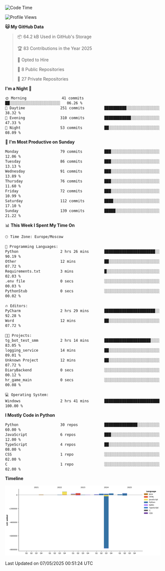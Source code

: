 <!--START_SECTION:waka-->
![Code Time](http://img.shields.io/badge/Code%20Time-664%20hrs%2038%20mins-blue)

![Profile Views](http://img.shields.io/badge/Profile%20Views-0-blue)

**🐱 My GitHub Data** 

> 📦 64.2 kB Used in GitHub's Storage 
 > 
> 🏆 83 Contributions in the Year 2025
 > 
> 💼 Opted to Hire
 > 
> 📜 8 Public Repositories 
 > 
> 🔑 27 Private Repositories 
 > 
**I'm a Night 🦉** 

```text
🌞 Morning                41 commits          ██░░░░░░░░░░░░░░░░░░░░░░░   06.26 % 
🌆 Daytime                251 commits         ██████████░░░░░░░░░░░░░░░   38.32 % 
🌃 Evening                310 commits         ████████████░░░░░░░░░░░░░   47.33 % 
🌙 Night                  53 commits          ██░░░░░░░░░░░░░░░░░░░░░░░   08.09 % 
```
📅 **I'm Most Productive on Sunday** 

```text
Monday                   79 commits          ███░░░░░░░░░░░░░░░░░░░░░░   12.06 % 
Tuesday                  86 commits          ███░░░░░░░░░░░░░░░░░░░░░░   13.13 % 
Wednesday                91 commits          ███░░░░░░░░░░░░░░░░░░░░░░   13.89 % 
Thursday                 76 commits          ███░░░░░░░░░░░░░░░░░░░░░░   11.60 % 
Friday                   72 commits          ███░░░░░░░░░░░░░░░░░░░░░░   10.99 % 
Saturday                 112 commits         ████░░░░░░░░░░░░░░░░░░░░░   17.10 % 
Sunday                   139 commits         █████░░░░░░░░░░░░░░░░░░░░   21.22 % 
```


📊 **This Week I Spent My Time On** 

```text
🕑︎ Time Zone: Europe/Moscow

💬 Programming Languages: 
Python                   2 hrs 26 mins       ███████████████████████░░   90.19 % 
Other                    12 mins             ██░░░░░░░░░░░░░░░░░░░░░░░   07.72 % 
Requirements.txt         3 mins              █░░░░░░░░░░░░░░░░░░░░░░░░   02.03 % 
.env file                0 secs              ░░░░░░░░░░░░░░░░░░░░░░░░░   00.03 % 
PythonStub               0 secs              ░░░░░░░░░░░░░░░░░░░░░░░░░   00.02 % 

🔥 Editors: 
PyCharm                  2 hrs 29 mins       ███████████████████████░░   92.28 % 
Word                     12 mins             ██░░░░░░░░░░░░░░░░░░░░░░░   07.72 % 

🐱‍💻 Projects: 
tg_bot_test_smm          2 hrs 14 mins       █████████████████████░░░░   83.05 % 
logging_service          14 mins             ██░░░░░░░░░░░░░░░░░░░░░░░   09.01 % 
Unknown Project          12 mins             ██░░░░░░░░░░░░░░░░░░░░░░░   07.72 % 
DiaryBackend             0 secs              ░░░░░░░░░░░░░░░░░░░░░░░░░   00.12 % 
hr_game_main             0 secs              ░░░░░░░░░░░░░░░░░░░░░░░░░   00.08 % 

💻 Operating System: 
Windows                  2 hrs 41 mins       █████████████████████████   100.00 % 
```

**I Mostly Code in Python** 

```text
Python                   30 repos            ███████████████░░░░░░░░░░   60.00 % 
JavaScript               6 repos             ███░░░░░░░░░░░░░░░░░░░░░░   12.00 % 
TypeScript               4 repos             ██░░░░░░░░░░░░░░░░░░░░░░░   08.00 % 
CSS                      1 repo              ░░░░░░░░░░░░░░░░░░░░░░░░░   02.00 % 
C                        1 repo              ░░░░░░░░░░░░░░░░░░░░░░░░░   02.00 % 
```



**Timeline**

![Lines of Code chart](https://raw.githubusercontent.com/adlemx/adlemx/main/assets/bar_graph.png)


 Last Updated on 07/05/2025 00:51:24 UTC
<!--END_SECTION:waka-->
